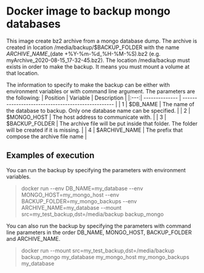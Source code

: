 # Docker image to backup mongo databases
This image create bz2 archive from a mongo database dump. The archive is created in location /media/backup/$BACKUP_FOLDER with the name ${ARCHIVE\_NAME}\_$(date +%Y-%m-%d\_%H-%M-%S).bz2 (e.g. myArchive\_2020-08-15\_17-32-45.bz2). The location /media/backup must exists in order to make the backup. It means you must mount a volume at that location.

The information to specify to make the backup can be either with environment variables or with command line argument. The parameters are the following:
| Position | Variable       | Description                                        |
|:---:| -------------- | -------------------------------------------------- |
| 1   | $DB_NAME       | The name of the database to backup. Only one database name can be specified. |
| 2   | $MONGO_HOST    | The host address to communicate with.              |
| 3   | $BACKUP_FOLDER | The archive file will be put inside that folder. The folder will be created if it is missing. |
| 4   | $ARCHIVE_NAME  | The prefix that compose the archive file name      |

## Examples of execution
You can run the backup by specifying the parameters with environment variables.
> docker run --env DB_NAME=my_database --env MONGO_HOST=my_mongo_host --env BACKUP_FOLDER=my_mongo_backups --env ARCHIVE_NAME=my_database --mount src=my_test_backup,dst=/media/backup backup_mongo

You can also run the backup by specifying the parameters with command line parameters in the order DB_NAME, MONGO_HOST, BACKUP_FOLDER and ARCHIVE_NAME.
> docker run --mount src=my_test_backup,dst=/media/backup backup_mongo my_database my_mongo_host my_mongo_backups my_database

